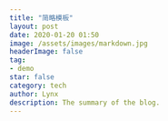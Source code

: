 ```yaml
---
title: "简略模板"
layout: post
date: 2020-01-20 01:50
image: /assets/images/markdown.jpg
headerImage: false
tag:
- demo
star: false
category: tech
author: Lynx
description: The summary of the blog.
---
```




